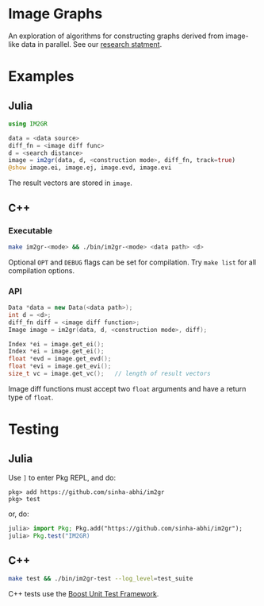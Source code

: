 Image Graphs
============

An exploration of algorithms for constructing graphs derived from image-like
data in parallel. See our [research statment](docs/rs/research-statement.pdf).

# Examples

## Julia
```julia
using IM2GR

data = <data source>
diff_fn = <image diff func>
d = <search distance>
image = im2gr(data, d, <construction mode>, diff_fn, track=true)
@show image.ei, image.ej, image.evd, image.evi
```
The result vectors are stored in `image`.

## C++
### Executable
```bash
make im2gr-<mode> && ./bin/im2gr-<mode> <data path> <d>
```
Optional `OPT` and `DEBUG` flags can be set for compilation.
Try `make list` for all compilation options.

### API
```cpp
Data *data = new Data(<data path>);
int d = <d>;
diff_fn diff = <image diff function>;
Image image = im2gr(data, d, <construction mode>, diff);

Index *ei = image.get_ei();
Index *ei = image.get_ei();
float *evd = image.get_evd();
float *evi = image.get_evi();
size_t vc = image.get_vc();   // length of result vectors
```
Image diff functions must accept two `float` arguments and have a return type
of `float`.

# Testing

## Julia
Use `]` to enter Pkg REPL, and do:
```
pkg> add https://github.com/sinha-abhi/im2gr
pkg> test
```
or, do:
```julia
julia> import Pkg; Pkg.add("https://github.com/sinha-abhi/im2gr");
julia> Pkg.test("IM2GR)
```

## C++
```bash
make test && ./bin/im2gr-test --log_level=test_suite
```
C++ tests use the [Boost Unit Test Framework](https://github.com/boostorg/test).

